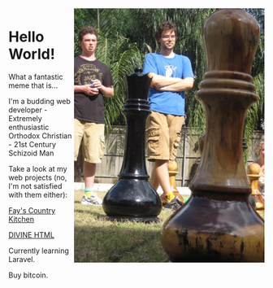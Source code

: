 <img src="ChessBros.jpg" align="right" height=500px>

# Hello World!

What a fantastic meme that is...

I'm a budding web developer - Extremely enthusiastic Orthodox Christian - 21st Century Schizoid Man

Take a look at my web projects (no, I'm not satisfied with them either):

[Fay's Country Kitchen](https://www.fayscountrykitchen.com "Test")

[DIVINE HTML](https://www.divinehtml.com)

Currently learning Laravel.

Buy bitcoin.
<!-- to do - add links to social media.  Update regularly.  -->
